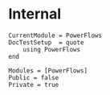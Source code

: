 # Internal

```@meta
CurrentModule = PowerFlows
DocTestSetup  = quote
    using PowerFlows
end
```

```@autodocs
Modules = [PowerFlows]
Public = false
Private = true
```
